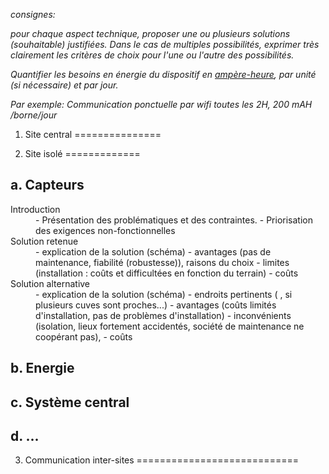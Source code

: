 *consignes:*

*pour chaque aspect technique, proposer une ou plusieurs solutions (souhaitable) justifiées. Dans le cas de multiples possibilités, exprimer très clairement les critères de choix pour l'une ou l'autre des possibilités.*

*Quantifier les besoins en énergie du dispositif en [ampère-heure](http://fr.wikipedia.org/wiki/Amp%C3%A8re-heure), par unité (si nécessaire) et par jour.*

*Par exemple: Communication ponctuelle par wifi toutes les 2H, 200 mAH /borne/jour*


1. Site central
===============


2. Site isolé
=============

a. Capteurs
-----------

<dl>
  <dt>Introduction</dt>
  <dd>
  - Présentation des problématiques et des contraintes.
  - Priorisation des exigences non-fonctionnelles
  </dd>
  
  <dt>Solution retenue</dt>
  <dd>
  - explication de la solution (schéma)
  - avantages (pas de maintenance, fiabilité (robustesse)), raisons du choix
  - limites (installation : coûts et difficultées en fonction du terrain)
  - coûts
  </dd>

  <dt>Solution alternative</dt>
  <dd>
  - explication de la solution (schéma)
  - endroits pertinents ( , si plusieurs cuves sont proches...)
  - avantages (coûts limités d'installation, pas de problèmes d'installation)
  - inconvénients (isolation, lieux fortement accidentés, société de maintenance ne coopérant pas),
  - coûts
  </dd>
  
</dl>


b. Energie
----------

c. Système central
------------------

d. ...
------


3. Communication inter-sites
============================
